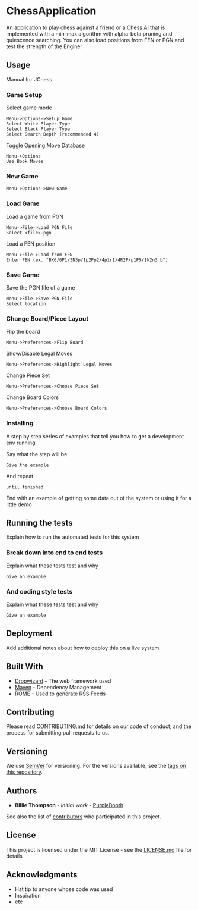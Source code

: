 # ChessApplication

An application to play chess against a friend or a Chess AI that is implemented with a min-max algorithm with alpha-beta pruning and quiescence searching. You can also load positions from FEN or PGN and test the strength of the Engine!

## Usage

Manual for JChess

### Game Setup

Select game mode 

```
Menu->Options->Setup Game
Select White Player Type
Select Black Player Type
Select Search Depth (recommended 4)
```

Toggle Opening Move Database

```
Menu->Options
Use Book Moves
```

### New Game

```
Menu->Options->New Game
```

### Load Game

Load a game from PGN

```
Menu->File->Load PGN File
Select <file>.pgn
```

Load a FEN position

```
Menu->File->Load from FEN
Enter FEN (ex. "BK6/6P1/3N3p/1p2Pp2/4p1r1/4R2P/p1P5/1k2n3 b")
```

### Save Game

Save the PGN file of a game

```
Menu->File->Save PGN File
Select location
```

### Change Board/Piece Layout

Flip the board

```
Menu->Preferences->Flip Board
```

Show/Disable Legal Moves

```
Menu->Preferences->Highlight Legal Moves
```

Change Piece Set

```
Menu->Preferences->Choose Piece Set
```

Change Board Colors

```
Menu->Preferences->Choose Board Colors
```

### Installing

A step by step series of examples that tell you how to get a development env running

Say what the step will be

```
Give the example
```

And repeat

```
until finished
```

End with an example of getting some data out of the system or using it for a little demo

## Running the tests

Explain how to run the automated tests for this system

### Break down into end to end tests

Explain what these tests test and why

```
Give an example
```

### And coding style tests

Explain what these tests test and why

```
Give an example
```

## Deployment

Add additional notes about how to deploy this on a live system

## Built With

* [Dropwizard](http://www.dropwizard.io/1.0.2/docs/) - The web framework used
* [Maven](https://maven.apache.org/) - Dependency Management
* [ROME](https://rometools.github.io/rome/) - Used to generate RSS Feeds

## Contributing

Please read [CONTRIBUTING.md](https://gist.github.com/PurpleBooth/b24679402957c63ec426) for details on our code of conduct, and the process for submitting pull requests to us.

## Versioning

We use [SemVer](http://semver.org/) for versioning. For the versions available, see the [tags on this repository](https://github.com/your/project/tags). 

## Authors

* **Billie Thompson** - *Initial work* - [PurpleBooth](https://github.com/PurpleBooth)

See also the list of [contributors](https://github.com/your/project/contributors) who participated in this project.

## License

This project is licensed under the MIT License - see the [LICENSE.md](LICENSE.md) file for details

## Acknowledgments

* Hat tip to anyone whose code was used
* Inspiration
* etc
